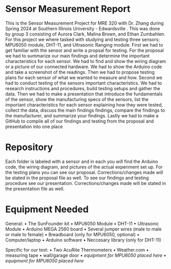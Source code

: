 # Sensor Measurement Report 
  This is the Sensor Measurement Project for MRE 320 with Dr. Zhang during Spring 2024 at Southern Illinois University - Edwardsville . This was done by group 3 consisting of Aurora Clark, Malina Brown, and Ethan Zumbahlen. For this project we where tasked with studying and testing three sensors; MPU6050 module, DHT-11, and Ultrasonic Ranging module.
  First we had to get familiar with the sensor and write a propsal for testing. For the proposal we had to  summarize our main findings and determine the important characteristics for each sensor. We had to find and show the wiring diagram or a picture of our connected hardware. We had to show the Arduino code and take a screenshot of the readings. Then we had to propose testing plans for each sensor of what we wanted to measure and how.
  Second we had to conduct testing of the sensors important characteristics. We had to research instructions and procedures, build testing setups and gather the data. Then we had to make a presentation that introduce the fundamentals of the sensor, show the manufacturing specs of the sensors, list the important characteristics for each sensor explaining how they were tested, collect the data, discuss the main findings findings, compare the findings to the manufacturer, and summarize your findings.
  Lastly we had to make a GitHub to compile all of our findings and testing from the proposal and presentation into one place

  # Repository
  Each folder is labeled with a sensor and in each you will find the Arduino code, the wiring diagram, and pictures of the actual experiment set up. For the testing plans you can see our proposal. Corrections/changes made will be stated in the proposal file as well. To see our findings and testing procedure see our presentation. Corrections/changes made will be stated in the presentation file as well.

  # Equipment Needed
  General:
  •	The SunFounder kit 
  •	MPU6050 Module
  •	DHT-11
  •	 Ultrasonic Module
  •	Arduino MEGA 2560 board
  •	Several jumper wires (male to male or male to female)
  •	Breadboard (only for MPU6050, optional)
  •	Computer/laptop
  •	Arduino software
  •	Neccesary library (only for DHT-11)
  
  Specific for our test:
  •	Two AcuRite Thermometers
  •	Weather.com
  •	measuring tape
  •	wall/garage door
  •	*equipment for MPU6050 placed here*
  • *equipment for MPU6050 placed here*

